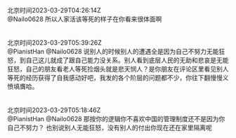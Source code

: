 北京时间2023-03-29T04:26:14Z<br>@Nailo0628 所以人家活该等死的样子在你看来很体面啊<br><br><br>北京时间2023-03-29T05:39:26Z<br>@PianistHan @Nailo0628 说别人的时候别人的遭遇全是因为自己不努力无能狂怒，到自己这儿就成了跟自己能力没关系。别人看到底层人民的无助和悲哀是无能狂怒，自己的朋友看老人等死捡烟头就是悲天悯人？是你朋友在评论区里看见别人等死的经历获得了自我感动好吧，我发的各个阶层的问题都不少，你往下翻慢慢义愤填膺哈。<br><br><br>北京时间2023-03-29T05:18:46Z<br>@PianistHan @Nailo0628 那按你的逻辑你不喜欢中国的管理制度还不是因为你自己不努力？
也别说别人无能狂怒，没有别人的付出你现在还在家里隔离呢<br><br><br>